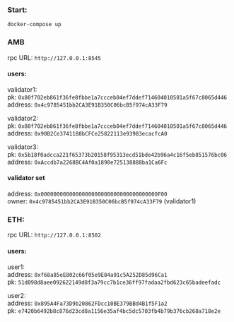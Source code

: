 ### Start:
`docker-compose up`

### AMB
rpc URL: `http://127.0.0.1:8545`  

#### users:

validator1:  
pk: `0x80f702eb861f36fe8fbbe1a7ccceb04ef7ddef714604010501a5f67c8065d446`  
address: `0x4c9785451bb2CA3E91B350C06bcB5f974cA33F79` 

validator2:  
pk: `0x80f702eb861f36fe8fbbe1a7ccceb04ef7ddef714604010501a5f67c8065d446`  
address: `0x90B2Ce3741188bCFCe25822113e93983ecacfcA0` 

validator3:  
pk: `0x5b18f0adcca221f65373b20158f95313ecd51bde42b96a4c16f5eb851576bc06`  
address: `0xAccdb7a2268BC4Af0a1898e725138888ba1Ca6Fc` 

#### validator set

address: `0x0000000000000000000000000000000000000F00`  
owner: `0x4c9785451bb2CA3E91B350C06bcB5f974cA33F79` (validator1)


### ETH:

rpc URL: `http://127.0.0.1:8502`

#### users:

user1:  
address: `0xf68a85eE802c66f05e9E84a91c5A252D85d96Ca1`  
pk: `51d098d8aee092622149d8f3a79cc7b1ce36ff97fadaa2fbd623c65badeefadc`

user2:  
address: `0x895A4Fa73D9b20862FDcc10BE379BBd4B1f5F1a2`  
pk: `e7420b6492b8c876d23cd8a1156e35af4bc5dc5703fb4b79b376cb268a718e2e`
